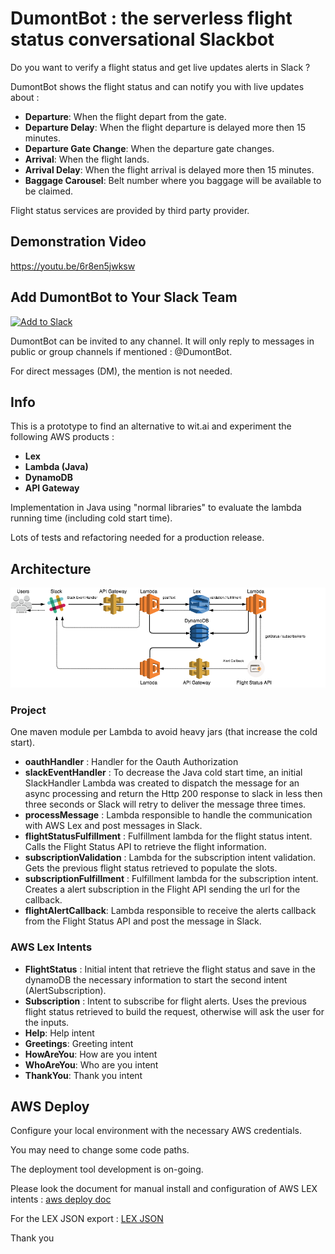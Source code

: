 
# DumontBot : the serverless flight status conversational Slackbot

Do you want to verify a flight status and get live updates alerts in Slack ?

DumontBot shows the flight status and can notify you with live updates about :

* __Departure__: When the flight depart from the gate.
* __Departure Delay__: When the flight departure is delayed more then 15 minutes.
* __Departure Gate Change__: When the departure gate changes.
* __Arrival__: When the flight lands.
* __Arrival Delay__: When the flight arrival is delayed more then 15 minutes.
* __Baggage Carousel__: Belt number where you baggage will be available to be claimed.

Flight status services are provided by third party provider.

## Demonstration Video

https://youtu.be/6r8en5jwksw

## Add DumontBot to Your Slack Team

<a href="https://slack.com/oauth/authorize?&client_id=176177361428.176058820723&scope=bot,chat:write:bot"><img alt="Add to Slack" height="40" width="139" src="https://platform.slack-edge.com/img/add_to_slack.png" srcset="https://platform.slack-edge.com/img/add_to_slack.png 1x, https://platform.slack-edge.com/img/add_to_slack@2x.png 2x" /></a>

DumontBot can be invited to any channel. It will only reply to messages in public or group channels if mentioned : @DumontBot.

For direct messages (DM), the mention is not needed.

## Info

This is a prototype to find an alternative to wit.ai and experiment the following AWS products :

 * __Lex__
 * __Lambda (Java)__
 * __DynamoDB__
 * __API Gateway__
 
Implementation in Java using "normal libraries" to evaluate the lambda running time (including cold start time).

Lots of tests and refactoring needed for a production release.



## Architecture

![DumontBot](DumontBot.png)

### Project

One maven module per Lambda to avoid heavy jars (that increase the cold start).

* __oauthHandler__ : Handler for the Oauth Authorization
* __slackEventHandler__ : To decrease the Java cold start time, an initial SlackHandler Lambda was created to dispatch
 the message for an async processing and return the Http 200 response to slack in less then three seconds or Slack will 
 retry to deliver the message three times.  
* __processMessage__ : Lambda responsible to handle the communication with AWS Lex and post messages in Slack.
* __flightStatusFulfillment__ : Fulfillment lambda for the flight status intent. Calls the Flight Status API to retrieve the flight information.
* __subscriptionValidation__ : Lambda for the subscription intent validation. Gets the previous flight status retrieved to populate the slots.
* __subscriptionFulfillment__ : Fulfillment lambda for the subscription intent. Creates a alert subscription in the Flight API sending the url for the callback.
* __flightAlertCallback__: Lambda responsible to receive the alerts callback from the Flight Status API and post the message in Slack.

### AWS Lex Intents
* __FlightStatus__ : Initial intent that retrieve the flight status and save in the dynamoDB the necessary information to start the second intent (AlertSubscription).
* __Subscription__ : Intent to subscribe for flight alerts. Uses the previous flight status retrieved to build the request, otherwise will ask the user for the inputs.
* __Help__: Help intent
* __Greetings__: Greeting intent
* __HowAreYou__: How are you intent
* __WhoAreYou__: Who are you intent
* __ThankYou__: Thank you intent


## AWS Deploy

Configure your local environment with the necessary AWS credentials.
 
You may need to change some code paths.

The deployment tool development is on-going.

Please look the document for manual install and configuration of AWS LEX intents :
[aws deploy doc](AWS-DEPLOY.md)

For the LEX JSON export :
[LEX JSON](deployAws/src/main/resources/lex-bot-export.json)

Thank you